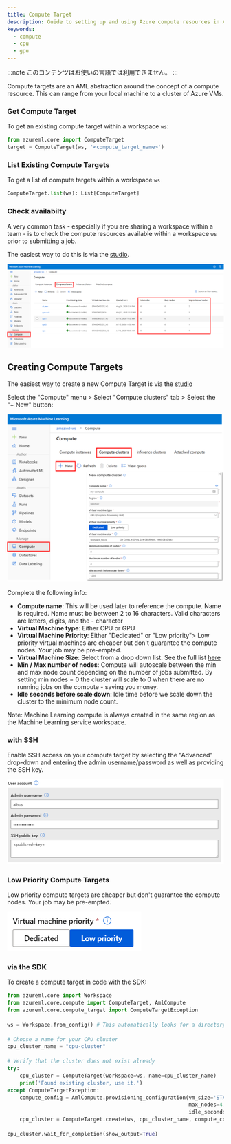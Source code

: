 ```yaml
---
title: Compute Target
description: Guide to setting up and using Azure compute resources in Azure ML.
keywords:
  - compute
  - cpu
  - gpu
---
```



:::note
このコンテンツはお使いの言語では利用できません。
:::


Compute targets are an AML abstraction around the concept of a compute resource.
This can range from your local machine to a cluster of Azure VMs.

### Get Compute Target

To get an existing compute target within a workspace `ws`:

```python
from azureml.core import ComputeTarget
target = ComputeTarget(ws, '<compute_target_name>')
```

### List Existing Compute Targets

To get a list of compute targets within a workspace `ws`

```python
ComputeTarget.list(ws): List[ComputeTarget]
```

### Check availabilty

A very common task - especially if you are sharing a workspace within a team - is
to check the compute resources available within a workspace `ws` prior to submitting
a job.

The easiest way to do this is via the [studio](https://ml.azure.com).

![](img/compute-target.png)

## Creating Compute Targets

The easiest way to create a new Compute Target is via the [studio](https://ml.azure.com)

Select the "Compute" menu > Select "Compute clusters" tab > Select the "+ New" button:

![](img/create-compute.png)

Complete the following info:

- **Compute name**: This will be used later to reference the compute. Name is required. Name must be between 2 to 16 characters. Valid characters are letters, digits, and the - character
- **Virtual Machine type**: Either CPU or GPU
- **Virtual Machine Priority**: Either "Dedicated" or "Low priority"> Low priority virtual machines are cheaper but don't guarantee the compute nodes. Your job may be pre-empted.
- **Virtual Machine Size**: Select from a drop down list. See the full list [here](https://azure.microsoft.com/global-infrastructure/services/?products=virtual-machines)
- **Min / Max number of nodes**: Compute will autoscale between the min and max node count depending on the number of jobs submitted. By setting min nodes = 0 the cluster will scale to 0 when there are no running jobs on the compute - saving you money.
- **Idle seconds before scale down**: Idle time before we scale down the cluster to the minimum node count.

Note: Machine Learning compute is always created in the same region as the Machine Learning service workspace.

### with SSH

Enable SSH access on your compute target by selecting the "Advanced" drop-down and entering the admin
username/password as well as providing the SSH key.

![](img/create-compute-ssh.png)

### Low Priority Compute Targets

Low priority compute targets are cheaper but don't guarantee the compute nodes. Your job may be pre-empted.

![](img/create-compute-lp.png)

### via the SDK

To create a compute target in code with the SDK:

```python
from azureml.core import Workspace
from azureml.core.compute import ComputeTarget, AmlCompute
from azureml.core.compute_target import ComputeTargetException

ws = Workspace.from_config() # This automatically looks for a directory .azureml

# Choose a name for your CPU cluster
cpu_cluster_name = "cpu-cluster"

# Verify that the cluster does not exist already
try:
    cpu_cluster = ComputeTarget(workspace=ws, name=cpu_cluster_name)
    print('Found existing cluster, use it.')
except ComputeTargetException:
    compute_config = AmlCompute.provisioning_configuration(vm_size='STANDARD_D2_V2',
                                                           max_nodes=4, 
                                                           idle_seconds_before_scaledown=2400)
    cpu_cluster = ComputeTarget.create(ws, cpu_cluster_name, compute_config)

cpu_cluster.wait_for_completion(show_output=True)
```